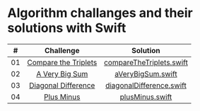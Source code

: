 # Algorithm challanges and their solutions with Swift

|  #  |                                                  Challenge                                                   |                            Solution                            |
| :-: | :----------------------------------------------------------------------------------------------------------: | :------------------------------------------------------------: |
| 01  | [Compare the Triplets](https://www.hackerrank.com/challenges/compare-the-triplets/problem?isFullScreen=true) | [compareTheTriplets.swift](solutions/compareTheTriplets.swift) |
| 02  |       [A Very Big Sum](https://www.hackerrank.com/challenges/a-very-big-sum/problem?isFullScreen=true)       |        [aVeryBigSum.swift](solutions/aVeryBigSum.swift)        |
| 03  |  [Diagonal Difference](https://www.hackerrank.com/challenges/diagonal-difference/problem?isFullScreen=true)  | [diagonalDifference.swift](solutions/diagonalDifference.swift) |
| 04  |           [Plus Minus](https://www.hackerrank.com/challenges/plus-minus/problem?isFullScreen=true)           |          [plusMinus.swift](solutions/plusMinus.swift)          |
